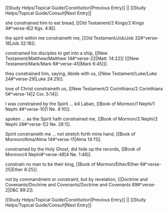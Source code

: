 [[Study Helps/Topical Guide/Constitution|Previous Entry]]  ||  [[Study Helps/Topical Guide/Consult|Next Entry]]

 she constrained him to eat bread, [[Old Testament/2 Kings/2 Kings 4#^verse-8|2 Kgs. 4:8]].

 the spirit within me constraineth me, [[Old Testament/Job/Job 32#^verse-18|Job 32:18]].

 constrained his disciples to get into a ship, [[New Testament/Matthew/Matthew 14#^verse-22|Matt. 14:22]] ([[New Testament/Mark/Mark 6#^verse-45|Mark 6:45]]).

 they constrained him, saying, Abide with us, [[New Testament/Luke/Luke 24#^verse-29|Luke 24:29]].

 love of Christ constraineth us, [[New Testament/2 Corinthians/2 Corinthians 5#^verse-14|2 Cor. 5:14]].

 I was constrained by the Spirit ... kill Laban, [[Book of Mormon/1 Nephi/1 Nephi 4#^verse-10|1 Ne. 4:10]].

 spoken ... as the Spirit hath constrained me, [[Book of Mormon/2 Nephi/2 Nephi 28#^verse-1|2 Ne. 28:1]].

 Spirit constraineth me ... not stretch forth mine hand, [[Book of Mormon/Alma/Alma 14#^verse-11|Alma 14:11]].

 constrained by the Holy Ghost, did hide up the records, [[Book of Mormon/4 Nephi#^verse-48|4 Ne. 1:48]].

 constrain no man to be their king, [[Book of Mormon/Ether/Ether 6#^verse-25|Ether 6:25]].

 not by commandment or constraint, but by revelation, [[Doctrine and Covenants/Doctrine and Covenants/Doctrine and Covenants 89#^verse-2|D&C 89:2]].

[[Study Helps/Topical Guide/Constitution|Previous Entry]]  ||  [[Study Helps/Topical Guide/Consult|Next Entry]]